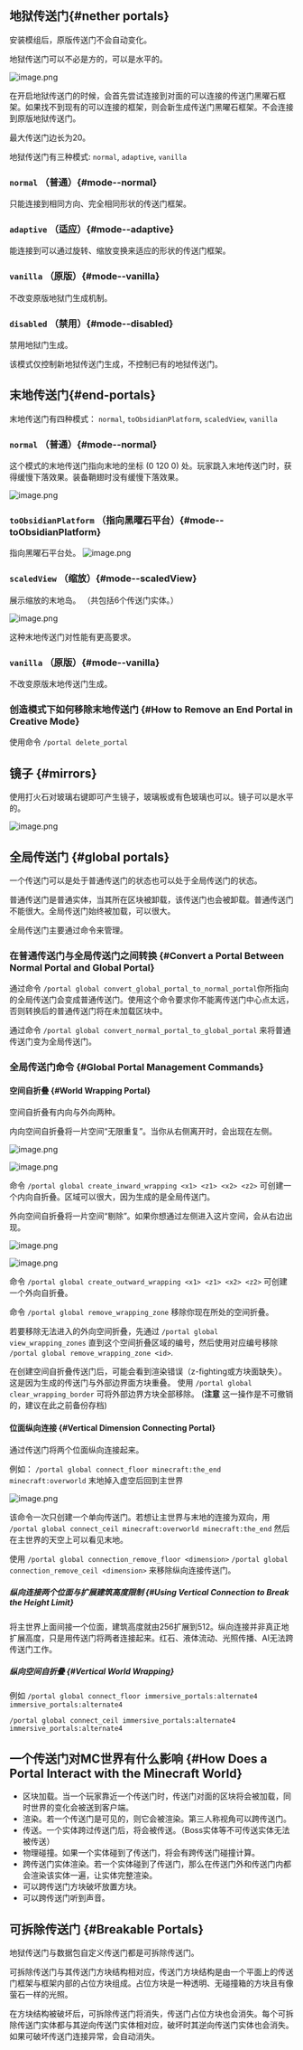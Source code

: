 
## 地狱传送门{#nether portals}
安装模组后，原版传送门不会自动变化。

地狱传送门可以不必是方的，可以是水平的。

![image.png](https://i.loli.net/2021/11/20/oRJmMSTIWCEprD3.png)

在开启地狱传送门的时候，会首先尝试连接到对面的可以连接的传送门黑曜石框架。如果找不到现有的可以连接的框架，则会新生成传送门黑曜石框架。不会连接到原版地狱传送门。

最大传送门边长为20。

地狱传送门有三种模式: `normal`, `adaptive`, `vanilla`

### `normal` （普通）{#mode--normal}
只能连接到相同方向、完全相同形状的传送门框架。

### `adaptive` （适应）{#mode--adaptive}
能连接到可以通过旋转、缩放变换来适应的形状的传送门框架。

### `vanilla` （原版）{#mode--vanilla}
不改变原版地狱门生成机制。

### `disabled` （禁用）{#mode--disabled}
禁用地狱门生成。

该模式仅控制新地狱传送门生成，不控制已有的地狱传送门。

## 末地传送门{#end-portals}

末地传送门有四种模式： `normal`, `toObsidianPlatform`, `scaledView`, `vanilla`

### `normal` （普通）{#mode--normal}

这个模式的末地传送门指向末地的坐标 (0 120 0) 处。玩家跳入末地传送门时，获得缓慢下落效果。装备鞘翅时没有缓慢下落效果。

![image.png](https://i.loli.net/2021/11/20/bJpMaWSZrmVeFPD.png)

### `toObsidianPlatform` （指向黑曜石平台）{#mode--toObsidianPlatform}

指向黑曜石平台处。
![image.png](https://i.loli.net/2021/11/20/QrFmWA3lOjk7f2N.png)

### `scaledView` （缩放）{#mode--scaledView}

展示缩放的末地岛。
（共包括6个传送门实体。）

![image.png](https://i.loli.net/2021/11/20/DS7iVrdEwZjQGnF.png)

这种末地传送门对性能有更高要求。

### `vanilla` （原版）{#mode--vanilla}
不改变原版末地传送门生成。

### 创造模式下如何移除末地传送门 {#How to Remove an End Portal in Creative Mode}
使用命令 `/portal delete_portal`

## 镜子 {#mirrors}
使用打火石对玻璃右键即可产生镜子，玻璃板或有色玻璃也可以。镜子可以是水平的。

![image.png](https://i.loli.net/2021/11/20/AKrQCBOvMaySbFs.png)

## 全局传送门 {#global portals}

一个传送门可以是处于普通传送门的状态也可以处于全局传送门的状态。

普通传送门是普通实体，当其所在区块被卸载，该传送门也会被卸载。普通传送门不能很大。全局传送门始终被加载，可以很大。

全局传送门主要通过命令来管理。

### 在普通传送门与全局传送门之间转换 {#Convert a Portal Between Normal Portal and Global Portal}

通过命令 `/portal global convert_global_portal_to_normal_portal`你所指向的全局传送门会变成普通传送门。使用这个命令要求你不能离传送门中心点太远，否则转换后的普通传送门将在未加载区块中。

通过命令 `/portal global convert_normal_portal_to_global_portal` 来将普通传送门变为全局传送门。

### 全局传送门命令 {#Global Portal Management Commands}

#### 空间自折叠 {#World Wrapping Portal}

空间自折叠有内向与外向两种。

内向空间自折叠将一片空间“无限重复”。当你从右侧离开时，会出现在左侧。

![image.png](https://i.loli.net/2021/11/20/r7QdpFO9Bj4mMlz.png)

![image.png](https://i.loli.net/2021/11/20/HtwXsqSRVv4NAb2.png)

命令 `/portal global create_inward_wrapping <x1> <z1> <x2> <z2>` 可创建一个内向自折叠。区域可以很大，因为生成的是全局传送门。

外向空间自折叠将一片空间“剔除”。如果你想通过左侧进入这片空间，会从右边出现。

![image.png](https://i.loli.net/2021/11/20/hXp4kHzi2dZRqGE.png)

![image.png](https://i.loli.net/2021/11/20/LFQkhCZBV8jYSat.png)

命令 `/portal global create_outward_wrapping <x1> <z1> <x2> <z2>` 可创建一个外向自折叠。

命令 `/portal global remove_wrapping_zone` 移除你现在所处的空间折叠。

若要移除无法进入的外向空间折叠，先通过 `/portal global view_wrapping_zones` 直到这个空间折叠区域的编号，然后使用对应编号移除 `/portal global remove_wrapping_zone <id>`.

在创建空间自折叠传送门后，可能会看到渲染错误（z-fighting或方块面缺失）。这是因为生成的传送门与外部边界面方块重叠。
使用 `/portal global clear_wrapping_border` 可将外部边界方块全部移除。
(**注意** 这一操作是不可撤销的，建议在此之前备份存档)

#### 位面纵向连接 {#Vertical Dimension Connecting Portal}
通过传送门将两个位面纵向连接起来。

例如：
`/portal global connect_floor minecraft:the_end minecraft:overworld`
末地掉入虚空后回到主世界

![image.png](https://i.loli.net/2021/11/20/y1dMQjhiPVDesJf.png)

该命令一次只创建一个单向传送门。若想让主世界与末地的连接为双向，用
`/portal global connect_ceil minecraft:overworld minecraft:the_end`
然后在主世界的天空上可以看见末地。

使用 `/portal global connection_remove_floor <dimension>` `/portal global connection_remove_ceil <dimension>` 来移除纵向连接传送门。

##### 纵向连接两个位面与扩展建筑高度限制 {#Using Vertical Connection to Break the Height Limit}
将主世界上面间接一个位面，建筑高度就由256扩展到512。纵向连接并非真正地扩展高度，只是用传送门将两者连接起来。红石、液体流动、光照传播、AI无法跨传送门工作。

##### 纵向空间自折叠 {#Vertical World Wrapping}
例如
`/portal global connect_floor immersive_portals:alternate4 immersive_portals:alternate4`

`/portal global connect_ceil immersive_portals:alternate4 immersive_portals:alternate4`

## 一个传送门对MC世界有什么影响 {#How Does a Portal Interact with the Minecraft World}

* 区块加载。当一个玩家靠近一个传送门时，传送门对面的区块将会被加载，同时世界的变化会被送到客户端。
* 渲染。若一个传送门是可见的，则它会被渲染。第三人称视角可以跨传送门。
* 传送。一个实体跨过传送门后，将会被传送。（Boss实体等不可传送实体无法被传送）
* 物理碰撞。如果一个实体碰到了传送门，将会有跨传送门碰撞计算。
* 跨传送门实体渲染。若一个实体碰到了传送门，那么在传送门外和传送门内都会渲染该实体一遍，让实体完整渲染。
* 可以跨传送门方块破坏放置方块。
* 可以跨传送门听到声音。

## 可拆除传送门 {#Breakable Portals}
地狱传送门与数据包自定义传送门都是可拆除传送门。

可拆除传送门与其传送门方块结构相对应，传送门方块结构是由一个平面上的传送门框架与框架内部的占位方块组成。占位方块是一种透明、无碰撞箱的方块且有像萤石一样的光照。

在方块结构被破坏后，可拆除传送门将消失，传送门占位方块也会消失。每个可拆除传送门实体都与其逆向传送门实体相对应，破坏时其逆向传送门实体也会消失。如果可破坏传送门连接异常，会自动消失。